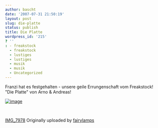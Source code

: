 ```yaml
---
author: bascht
date: '2007-07-31 21:50:19'
layout: post
slug: die-platte
status: publish
title: Die Platte
wordpress_id: '215'
? ''
: - freakstock
  - freakstock
  - lustiges
  - lustiges
  - musik
  - musik
  - Uncategorized
---
```


Franzi hat es festgehalten - unsere geile Errungenschaft vom
Freakstock! "Die Platte" von Arno & Andreas!

[![image](http://farm2.static.flickr.com/1394/948788795_88f153314c_m.jpg)](http://www.flickr.com/photos/fairylamps/948788795/ "photo sharing")

 



[IMG\_7978](http://www.flickr.com/photos/fairylamps/948788795/)
Originally uploaded by
[fairylamps](http://www.flickr.com/people/fairylamps/)



